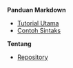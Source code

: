 **Panduan Markdown**
- [Tutorial Utama](README.md)
- [Contoh Sintaks](example/example.md)

**Tentang**
- [Repository](https://github.com/hezbymuhammad/markdown)
